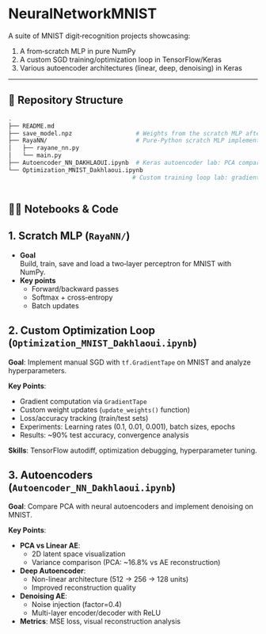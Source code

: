 # NeuralNetworkMNIST 

A suite of MNIST digit‑recognition projects showcasing:
1. A from‑scratch MLP in pure NumPy  
2. A custom SGD training/optimization loop in TensorFlow/Keras  
3. Various autoencoder architectures (linear, deep, denoising) in Keras

---

## 📂 Repository Structure

```bash
.
├── README.md
├── save_model.npz                  # Weights from the scratch MLP after training
├── RayaNN/                         # Pure‑Python scratch MLP implementation
│   ├── rayane_nn.py
│   └── main.py
├── Autoencoder_NN_DAKHLAOUI.ipynb  # Keras autoencoder lab: PCA comparison, deep & denoising AEs
└── Optimization_MNIST_Dakhlaoui.ipynb  
                                   # Custom training loop lab: gradient‑tape, SGD, LR experiments



```

## 🧑‍💻 Notebooks & Code

## 1. Scratch MLP (`RayaNN/`)
- **Goal**  
  Build, train, save and load a two‑layer perceptron for MNIST with NumPy.
- **Key points**  
  - Forward/backward passes  
  - Softmax + cross‑entropy  
  - Batch updates  



## 2. Custom Optimization Loop (`Optimization_MNIST_Dakhlaoui.ipynb`)  

**Goal**: Implement manual SGD with `tf.GradientTape` on MNIST and analyze hyperparameters.  

**Key Points**:  
- Gradient computation via `GradientTape`  
- Custom weight updates (`update_weights()` function)  
- Loss/accuracy tracking (train/test sets)  
- Experiments: Learning rates (0.1, 0.01, 0.001), batch sizes, epochs  
- Results: ~90% test accuracy, convergence analysis  

**Skills**: TensorFlow autodiff, optimization debugging, hyperparameter tuning.  



## 3. Autoencoders (`Autoencoder_NN_Dakhlaoui.ipynb`)  

**Goal**: Compare PCA with neural autoencoders and implement denoising on MNIST.  

**Key Points**:  
- **PCA vs Linear AE**:  
  - 2D latent space visualization  
  - Variance comparison (PCA: ~16.8% vs AE reconstruction)  
- **Deep Autoencoder**:  
  - Non-linear architecture (512 → 256 → 128 units)  
  - Improved reconstruction quality  
- **Denoising AE**:  
  - Noise injection (factor=0.4)  
  - Multi-layer encoder/decoder with ReLU  
- **Metrics**: MSE loss, visual reconstruction analysis   
